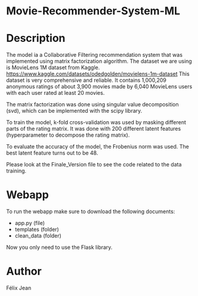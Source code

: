 # Movie-Recommender-System-ML

# Description
The model ia a Collaborative Filtering recommendation system that was implemented using matrix factorization algorithm. The dataset we are using is MovieLens 1M dataset from Kaggle. https://www.kaggle.com/datasets/odedgolden/movielens-1m-dataset This dataset is very comprehensive and reliable. It contains 1,000,209 anonymous ratings of about 3,900 movies made by 6,040 MovieLens users with each user rated at least 20 movies.

The matrix factorization was done using singular value decomposition (svd), which can be implemented with the scipy library.

To train the model, k-fold cross-validation was used by masking different parts of the rating matrix. It was done with 200 different latent features (hyperparameter to decompose the rating matrix). 

To evaluate the accuracy of the model, the Frobenius norm was used. The best latent feature turns out to be 48.

Please look at the Finale_Version file to see the code related to the data training.

# Webapp
To run the webapp make sure to download the following documents:
- app.py (file)
- templates (folder)
- clean_data (folder)

Now you only need to use the Flask library.

# Author
Félix Jean
